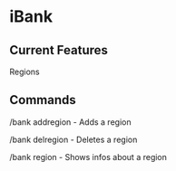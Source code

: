 iBank
=============

Current Features
-------
  Regions
  
Commands
-------
  /bank addregion <NAME> - Adds a region
  
  /bank delregion <NAME> - Deletes a region
  
  /bank region <NAME> - Shows infos about a region
   